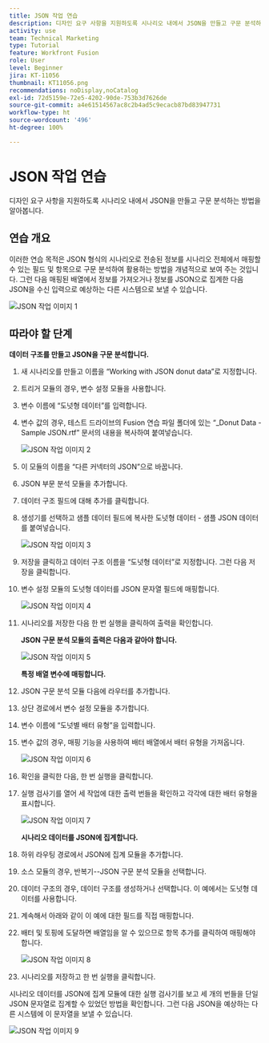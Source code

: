 ```yaml
---
title: JSON 작업 연습
description: 디자인 요구 사항을 지원하도록 시나리오 내에서 JSON을 만들고 구문 분석하는 방법을 알아봅니다.
activity: use
team: Technical Marketing
type: Tutorial
feature: Workfront Fusion
role: User
level: Beginner
jira: KT-11056
thumbnail: KT11056.png
recommendations: noDisplay,noCatalog
exl-id: 72d5159e-72e5-4202-90de-753b3d7626de
source-git-commit: a4e61514567ac8c2b4ad5c9ecacb87bd83947731
workflow-type: ht
source-wordcount: '496'
ht-degree: 100%

---
```


# JSON 작업 연습

디자인 요구 사항을 지원하도록 시나리오 내에서 JSON을 만들고 구문 분석하는 방법을 알아봅니다.

## 연습 개요

이러한 연습 목적은 JSON 형식의 시나리오로 전송된 정보를 시나리오 전체에서 매핑할 수 있는 필드 및 항목으로 구문 분석하여 활용하는 방법을 개념적으로 보여 주는 것입니다. 그런 다음 매핑된 배열에서 정보를 가져오거나 정보를 JSON으로 집계한 다음 JSON을 수신 입력으로 예상하는 다른 시스템으로 보낼 수 있습니다.

![JSON 작업 이미지 1](../12-exercises/assets/working-with-json-walkthrough-1.png)

## 따라야 할 단계

**데이터 구조를 만들고 JSON을 구문 분석합니다.**

1. 새 시나리오를 만들고 이름을 “Working with JSON donut data”로 지정합니다.
1. 트리거 모듈의 경우, 변수 설정 모듈을 사용합니다.
1. 변수 이름에 “도넛형 데이터”를 입력합니다.
1. 변수 값의 경우, 테스트 드라이브의 Fusion 연습 파일 폴더에 있는 “_Donut Data - Sample JSON.rtf” 문서의 내용을 복사하여 붙여넣습니다.

   ![JSON 작업 이미지 2](../12-exercises/assets/working-with-json-walkthrough-2.png)

1. 이 모듈의 이름을 “다른 커넥터의 JSON”으로 바꿉니다.
1. JSON 부문 분석 모듈을 추가합니다.
1. 데이터 구조 필드에 대해 추가를 클릭합니다.
1. 생성기를 선택하고 샘플 데이터 필드에 복사한 도넛형 데이터 - 샘플 JSON 데이터를 붙여넣습니다.

   ![JSON 작업 이미지 3](../12-exercises/assets/working-with-json-walkthrough-3.png)

1. 저장을 클릭하고 데이터 구조 이름을 “도넛형 데이터”로 지정합니다. 그런 다음 저장을 클릭합니다.
1. 변수 설정 모듈의 도넛형 데이터를 JSON 문자열 필드에 매핑합니다.

   ![JSON 작업 이미지 4](../12-exercises/assets/working-with-json-walkthrough-4.png)

1. 시나리오를 저장한 다음 한 번 실행을 클릭하여 출력을 확인합니다.

   **JSON 구문 분석 모듈의 출력은 다음과 같아야 합니다.**

   ![JSON 작업 이미지 5](../12-exercises/assets/working-with-json-walkthrough-5.png)

   **특정 배열 변수에 매핑합니다.**

1. JSON 구문 분석 모듈 다음에 라우터를 추가합니다.
1. 상단 경로에서 변수 설정 모듈을 추가합니다.
1. 변수 이름에 “도넛별 배터 유형”을 입력합니다.
1. 변수 값의 경우, 매핑 기능을 사용하여 배터 배열에서 배터 유형을 가져옵니다.

   ![JSON 작업 이미지 6](../12-exercises/assets/working-with-json-walkthrough-6.png)

1. 확인을 클릭한 다음, 한 번 실행을 클릭합니다.
1. 실행 검사기를 열어 세 작업에 대한 출력 번들을 확인하고 각각에 대한 배터 유형을 표시합니다.

   ![JSON 작업 이미지 7](../12-exercises/assets/working-with-json-walkthrough-7.png)

   **시나리오 데이터를 JSON에 집계합니다.**

1. 하위 라우팅 경로에서 JSON에 집계 모듈을 추가합니다.
1. 소스 모듈의 경우, 반복기--JSON 구문 분석 모듈을 선택합니다.
1. 데이터 구조의 경우, 데이터 구조를 생성하거나 선택합니다. 이 예에서는 도넛형 데이터를 사용합니다.
1. 계속해서 아래와 같이 이 예에 대한 필드를 직접 매핑합니다.
1. 배터 및 토핑에 도달하면 배열임을 알 수 있으므로 항목 추가를 클릭하여 매핑해야 합니다.

   ![JSON 작업 이미지 8](../12-exercises/assets/working-with-json-walkthrough-8.png)

1. 시나리오를 저장하고 한 번 실행을 클릭합니다.

시나리오 데이터를 JSON에 집계 모듈에 대한 실행 검사기를 보고 세 개의 번들을 단일 JSON 문자열로 집계할 수 있었던 방법을 확인합니다. 그런 다음 JSON을 예상하는 다른 시스템에 이 문자열을 보낼 수 있습니다.

![JSON 작업 이미지 9](../12-exercises/assets/working-with-json-walkthrough-9.png)

